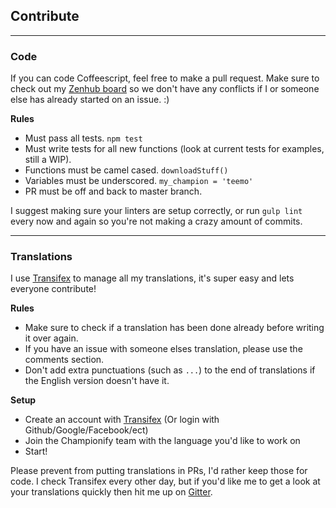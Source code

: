 ## Contribute

---

### Code
If you can code Coffeescript, feel free to make a pull request.
Make sure to check out my [Zenhub board](https://github.com/dustinblackman/Championify#boards?repos=34264106) so we don't have any conflicts if I or someone else has already started on an issue. :)

__Rules__

- Must pass all tests. `npm test`
- Must write tests for all new functions (look at current tests for examples, still a WIP).
- Functions must be camel cased. `downloadStuff()`
- Variables must be underscored. `my_champion = 'teemo'`
- PR must be off and back to master branch.

I suggest making sure your linters are setup correctly, or run `gulp lint` every now and again so you're not making a crazy amount of commits.

---

### Translations
I use [Transifex](https://www.transifex.com/dustinblackman/championify) to manage all my translations, it's super easy and lets everyone contribute!


__Rules__
- Make sure to check if a translation has been done already before writing it over again.
- If you have an issue with someone elses translation, please use the comments section.
- Don't add extra punctuations (such as `...`) to the end of translations if the English version doesn't have it.

__Setup__
- Create an account with [Transifex](https://www.transifex.com/signin/) (Or login with Github/Google/Facebook/ect)
- Join the Championify team with the language you'd like to work on
- Start!

Please prevent from putting translations in PRs, I'd rather keep those for code. I check Transifex every other day, but if you'd like me to get a look at your translations quickly then hit me up on [Gitter](https://gitter.im/dustinblackman/Championify).
